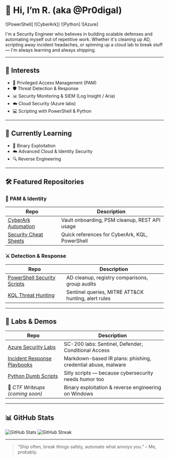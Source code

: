 # 👋 Hi, I’m R. (aka @Pr0digal)

![PowerShell]
![CyberArk])
![Python]
![Azure]

I'm a Security Engineer who believes in building scalable defenses and automating myself out of repetitive work. Whether it's cleaning up AD, scripting away incident headaches, or spinning up a cloud lab to break stuff — I'm always learning and always shipping.

---

## 👀 Interests
- 🔐 Privileged Access Management (PAM)
- 🛡️ Threat Detection & Response
- 📊 Security Monitoring & SIEM (Log Insight / Aria)
- ☁️ Cloud Security (Azure labs)
- 💻 Scripting with PowerShell & Python

---

## 🌱 Currently Learning
- 🧠 Binary Exploitation
- ☁️ Advanced Cloud & Identity Security
- 🔍 Reverse Engineering

---

## 🛠️ Featured Repositories

### 🔐 PAM & Identity

| Repo | Description |
|------|-------------|
| [CyberArk Automation](https://github.com/Pr0digal/cyberark-automation) | Vault onboarding, PSM cleanup, REST API usage |
| [Security Cheat Sheets](https://github.com/Pr0digal/security-cheatsheets) | Quick references for CyberArk, KQL, PowerShell |

### ⚔️ Detection & Response

| Repo | Description |
|------|-------------|
| [PowerShell Security Scripts](https://github.com/Pr0digal/powershell-security-scripts) | AD cleanup, registry comparisons, group audits |
| [KQL Threat Hunting](https://github.com/Pr0digal/kql-threat-hunting) | Sentinel queries, MITRE ATT&CK hunting, alert rules |

---

## 🧪 Labs & Demos

| Repo | Description |
|------|-------------|
| [Azure Security Labs](https://github.com/Pr0digal/azure-security-labs) | SC-200 labs: Sentinel, Defender, Conditional Access |
| [Incident Response Playbooks](https://github.com/Pr0digal/incident-response-playbooks) | Markdown-based IR plans: phishing, credential abuse, malware |
| [Python Dumb Scripts](https://github.com/Pr0digal/dumb-python-scripts) | Silly scripts — because cybersecurity needs humor too |
| 🎯 *CTF Writeups (coming soon)* | Binary exploitation & reverse engineering on Windows |

---

## 📊 GitHub Stats

![GitHub Stats](https://github-readme-stats.vercel.app/api?username=Pr0digal&show_icons=true&theme=tokyonight)
![GitHub Streak](https://streak-stats.demolab.com?user=Pr0digal&theme=tokyonight)

---


> “Ship often, break things safely, automate what annoys you.” – Me, probably.
